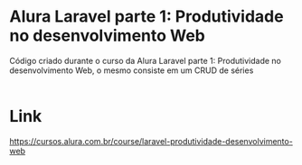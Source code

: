 # Alura Laravel parte 1: Produtividade no desenvolvimento Web
Código criado durante o curso da Alura Laravel parte 1: Produtividade no desenvolvimento Web, o mesmo consiste em um CRUD de séries<br><br>

# Link
https://cursos.alura.com.br/course/laravel-produtividade-desenvolvimento-web
